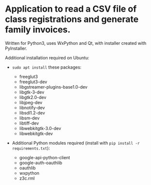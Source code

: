 # Application to read a CSV file of class registrations and generate family invoices.

Written for Python3, uses WxPython and Qt, with installer created with PyInstaller.

Additional installation required on Ubuntu:
* `sudo apt install` these packages:
  * freeglut3
  * freeglut3-dev
  * libgstreamer-plugins-base1.0-dev
  * libgtk-3-dev
  * libgtk2.0-dev
  * libjpeg-dev
  * libnotify-dev
  * libsdl1.2-dev
  * libsm-dev
  * libtiff-dev
  * libwebkitgtk-3.0-dev
  * libwebkitgtk-dev

* Additional Python modules required (install with `pip install -r requirements.txt`):
  * google-api-python-client
  * google-auth-oauthlib
  * oauthlib
  * wxpython
  * z3c.rml
